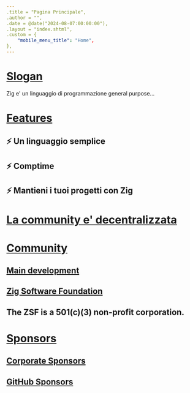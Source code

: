 ```yaml
---
.title = "Pagina Principale",
.author = "",
.date = @date("2024-08-07:00:00:00"),
.layout = "index.shtml",
.custom = {
	"mobile_menu_title": "Home",
},
---
```


# [Slogan]($block.id("slogan"))
Zig e' un linguaggio di programmazione general purpose...

# [Features]($block.id("features"))

## ⚡ Un linguaggio semplice

## ⚡ Comptime

## ⚡ Mantieni i tuoi progetti con Zig

# [La community e' decentralizzata]($block.id("decentralized")) 

# [Community]($block.id("community"))
## [Main development]($block.id("main-development"))
## [Zig Software Foundation]($block.id("zsf").attrs("section-title"))

## The ZSF is a 501(c)(3) non-profit corporation.

# [Sponsors]($block.id('sponsors').attrs('section-title'))
## [Corporate Sponsors]($block.id("corporate-sponsors")) 

## [GitHub Sponsors]($block.id("github-sponsors"))

